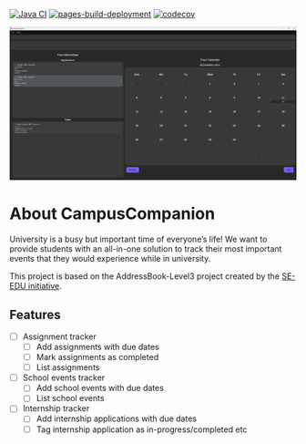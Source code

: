 [![Java CI](https://github.com/AY2324S1-CS2103T-T12-3/tp/actions/workflows/gradle.yml/badge.svg)](https://github.com/AY2324S1-CS2103T-T12-3/tp/actions/workflows/gradle.yml)
[![pages-build-deployment](https://github.com/AY2324S1-CS2103T-T12-3/tp/actions/workflows/pages/pages-build-deployment/badge.svg)](https://github.com/AY2324S1-CS2103T-T12-3/tp/actions/workflows/pages/pages-build-deployment)
[![codecov](https://codecov.io/gh/AY2324S1-CS2103T-T12-3/tp/graph/badge.svg?token=HFEG6YRILK)](https://codecov.io/gh/AY2324S1-CS2103T-T12-3/tp)

![Ui](docs/images/Ui.png)

# About CampusCompanion
University is a busy but important time of everyone’s life! We want to provide students with an all-in-one solution to track their most important events that they would experience while in university.

This project is based on the AddressBook-Level3 project created by the [SE-EDU initiative](https://se-education.org).

## Features
- [ ] Assignment tracker
  - [ ] Add assignments with due dates
  - [ ] Mark assignments as completed
  - [ ] List assignments
- [ ] School events tracker
  - [ ] Add school events with due dates
  - [ ] List school events
- [ ] Internship tracker
  - [ ] Add internship applications with due dates
  - [ ] Tag internship application as in-progress/completed etc
